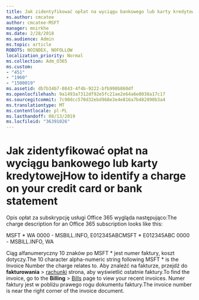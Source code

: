 ```yaml
---
title: Jak zidentyfikować opłat na wyciągu bankowego lub karty kredytowej
ms.author: cmcatee
author: cmcatee-MSFT
manager: mnirkhe
ms.date: 2/28/2018
ms.audience: Admin
ms.topic: article
ROBOTS: NOINDEX, NOFOLLOW
localization_priority: Normal
ms.collection: Adm_O365
ms.custom:
- "451"
- "1960"
- "1500019"
ms.assetid: db7b34b7-0843-4f4b-9222-bfb998b860df
ms.openlocfilehash: 9a1493a7312df92e5fc21ae2e64a6e8038a17c17
ms.sourcegitcommit: 7c90dcc570d32ebd968e3e4e816a7b482890b3a4
ms.translationtype: MT
ms.contentlocale: pl-PL
ms.lasthandoff: 08/13/2019
ms.locfileid: "36391026"
---
```

# <a name="how-to-identify-a-charge-on-your-credit-card-or-bank-statement"></a><span data-ttu-id="09546-102">Jak zidentyfikować opłat na wyciągu bankowego lub karty kredytowej</span><span class="sxs-lookup"><span data-stu-id="09546-102">How to identify a charge on your credit card or bank statement</span></span>

<span data-ttu-id="09546-103">Opis opłat za subskrypcję usługi Office 365 wygląda następująco:</span><span class="sxs-lookup"><span data-stu-id="09546-103">The charge description for an Office 365 subscription looks like this:</span></span>
  
<span data-ttu-id="09546-104">MSFT \* WA 0000 - MSBILL.INFO, E012345ABC</span><span class="sxs-lookup"><span data-stu-id="09546-104">MSFT \* E012345ABC 0000 - MSBILL.INFO, WA</span></span>
  
<span data-ttu-id="09546-105">Ciąg alfanumeryczny 10 znaków po MSFT \* jest numer faktury, koszt dotyczy.</span><span class="sxs-lookup"><span data-stu-id="09546-105">The 10 character alpha-numeric string following MSFT \* is the Invoice Number the charge relates to.</span></span> <span data-ttu-id="09546-106">Aby znaleźć na fakturze, przejdź do **fakturowania** \> [rachunki](https://go.microsoft.com/fwlink/p/?linkid=848039) strona, aby wyświetlić ostatnie faktury.</span><span class="sxs-lookup"><span data-stu-id="09546-106">To find the invoice, go to the **Billing** \> [Bills](https://go.microsoft.com/fwlink/p/?linkid=848039) page to view your recent invoices.</span></span> <span data-ttu-id="09546-107">Numer faktury jest w pobliżu prawego rogu dokumentu faktury.</span><span class="sxs-lookup"><span data-stu-id="09546-107">The invoice number is near the right corner of the invoice document.</span></span>